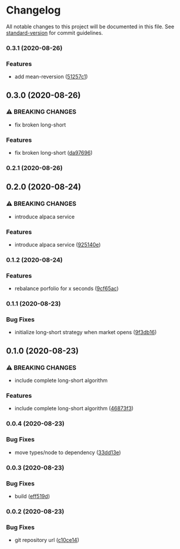 # Changelog

All notable changes to this project will be documented in this file. See [standard-version](https://github.com/conventional-changelog/standard-version) for commit guidelines.

### 0.3.1 (2020-08-26)


### Features

* add mean-reversion ([51257c1](https://github.com/danielivert/trading-bot/commit/51257c1c968b1995a2e4c0fe5098dfbf21f454b6))

## 0.3.0 (2020-08-26)


### ⚠ BREAKING CHANGES

* fix broken long-short

### Features

* fix broken long-short ([da97696](https://github.com/danielivert/trading-bot/commit/da9769605d68054669fd27ad6cc93387c38db08b))

### 0.2.1 (2020-08-26)

## 0.2.0 (2020-08-24)


### ⚠ BREAKING CHANGES

* introduce alpaca service

### Features

* introduce alpaca service ([925140e](https://github.com/danielivert/trading-bot/commit/925140eb11e7490bfd2f329da403e954c5c0a126))

### 0.1.2 (2020-08-24)


### Features

* rebalance porfolio for x seconds ([9cf65ac](https://github.com/danielivert/trading-bot/commit/9cf65acfcb65807698b061362a3d1fb66920d55a))

### 0.1.1 (2020-08-23)


### Bug Fixes

* initialize long-short strategy when market opens ([9f3db16](https://github.com/danielivert/trading-bot/commit/9f3db16475726ee4b15556492ba45ef0732cb2dd))

## 0.1.0 (2020-08-23)


### ⚠ BREAKING CHANGES

* include complete long-short algorithm

### Features

* include complete long-short algorithm ([46873f3](https://github.com/danielivert/trading-bot/commit/46873f369264f5151ffa63e5010a53cddb77448b))

### 0.0.4 (2020-08-23)


### Bug Fixes

* move types/node to dependency ([33dd13e](https://github.com/danielivert/trading-bot/commit/33dd13e66723d53a49499590fa851803ed2fad3d))

### 0.0.3 (2020-08-23)


### Bug Fixes

* build ([eff519d](https://github.com/danielivert/trading-bot/commit/eff519d90242c1278d7cf346b8c8d736208bf4c2))

### 0.0.2 (2020-08-23)


### Bug Fixes

* git repository url ([c10ce14](https://github.com/danielivert/trading-bot/commit/c10ce14af1785faa9423e591fa941541031eb8df))
